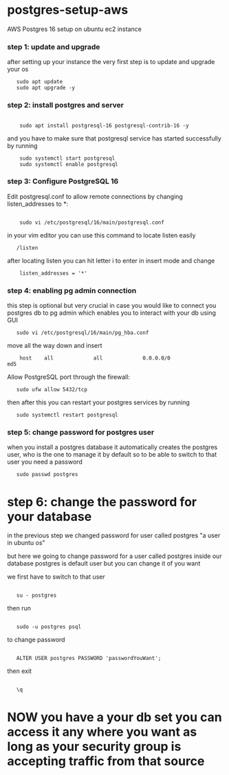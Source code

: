 # postgres-setup-aws
AWS Postgres 16 setup on ubuntu ec2 instance

### step 1: update and upgrade
after setting up your instance the very first step is to update and upgrade your os 

 ```
    sudo apt update
    sudo apt upgrade -y
   ```

### step 2: install postgres and server

```

    sudo apt install postgresql-16 postgresql-contrib-16 -y

```

and you have to make sure that postgresql service has started successfully by running

```
    sudo systemctl start postgresql
    sudo systemctl enable postgresql

```   

### step 3: Configure PostgreSQL 16
Edit postgresql.conf to allow remote connections by changing listen_addresses to *:

```

    sudo vi /etc/postgresql/16/main/postgresql.conf

```
in your vim editor you can use this command to locate listen easily

```
   /listen

```   

after locating listen you can hit letter i to enter in insert mode and change 

```
    listen_addresses = '*'

```

### step 4: enabling pg admin connection
this step is optional but very crucial in case you would like to connect you postgres db to pg admin which enables you to interact with your db using GUI

```
   sudo vi /etc/postgresql/16/main/pg_hba.conf

```

move all the way down and insert 

```
    host    all             all             0.0.0.0/0               md5

```

Allow PostgreSQL port through the firewall:

```
   sudo ufw allow 5432/tcp
```

then after this you can restart your postgres services by running

```
   sudo systemctl restart postgresql

```   

### step 5: change password for postgres user
when you install a postgres database it automatically creates the postgres user, who is the one to manage it by default so to be able to switch to that user you need a password

``` 
   sudo passwd postgres

```   

# step 6: change the password for your database
in the previous step we changed password for user called postgres "a user in ubuntu os"

but here we going to change password for a user called postgres inside our database 
postgres is default user but you can change it of you want

we first have to switch to that user

```

   su - postgres

```

then run

```

   sudo -u postgres psql

```

to change password 

```

   ALTER USER postgres PASSWORD 'passwordYouWant';

```

then exit 

```

   \q

```


# NOW you have a your db set you can access it any where you want as long as your security group is accepting traffic from that source



